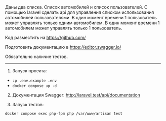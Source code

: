 Даны два списка.
Список автомобилей и список пользователей.
C помощью laravel сделать api для управления списком использования автомобилей пользователями.
В один момент времени 1 пользователь может управлять только одним автомобилем. В один момент времени 1 автомобилем может управлять только 1 пользователь.

Код разместить на https://github.com/

Подготовить документацию в https://editor.swagger.io/

Обязательно наличие тестов.

---

1. Запуск проекта:

- `cp .env.example .env`
- `docker compose up -d`

2. Документация Swagger:
http://laravel.test/api/documentation

3. Запуск тестов:

`docker compose exec php-fpm php /var/www/artisan test`
